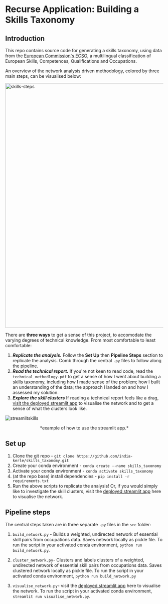 # Recurse Application: Building a Skills Taxonomy

## Introduction

This repo contains source code for generating a skills taxonomy, using data from the [European Commission's ECSO](https://ec.europa.eu/esco/portal/home), a multilingual classification of European Skills, Competences, Qualifications and Occupations. 

An overview of the network analysis driven methodology, colored by three main steps, can be visualised below:

<img width="780" alt="skills-steps" src="https://user-images.githubusercontent.com/46863334/151831932-f74d5954-9035-43f4-9137-53d54baf2043.png">

There are **three ways** to get a sense of this project, to accomodate the varying degrees of technical knowledge. From most comfortable to least comfortable:
1. ***Replicate the analysis.*** Follow the **Set Up** then **Pipeline Steps** section to replicate the analysis. Comb through the central ```.py``` files to follow along the pipeline.
2. ***Read the technical report.*** If you're not keen to read code, read the ```technical_methodlogy.pdf``` to get a sense of how I went about building a skills taxonomy, including how I made sense of the problem; how I built an understanding of the data; the approach I landed on and how I assessed my solution.
3. ***Explore the skill clusters*** If reading a technical report feels like a drag, [visit the deployed streamlit app](https://share.streamlit.io/india-kerle/skills_taxonomy/main/src/visualise_network.py) to visualise the network and to get a sense of what the clusters look like.

 ![streamlitskills](https://user-images.githubusercontent.com/46863334/151831044-86c22636-7543-49e0-b6ad-1d4aeaf64645.gif)
<center>*example of how to use the streamlit app.*</center>          

## Set up 

1. Clone the git repo - ```git clone https://github.com/india-kerle/skills_taxonomy.git```
2. Create your conda environment - ```conda create --name skills_taxonomy```
3. Activate your conda environment -  ```conda activate skills_taxonomy```
4. (at the repo base) install dependencies - ```pip install -r requirements.txt```
5. Run the above scripts to replicate the analysis! Or, if you would simply like to investigate the skill clusters, visit the [deployed streamlit app](https://share.streamlit.io/india-kerle/skills_taxonomy/main/src/visualise_network.py) here to visualise the network. 

## Pipeline steps

The central steps taken are in three separate ```.py``` files in the ```src``` folder:

1. ```build_network.py``` - Builds a weighted, undirected network of essential skill pairs from occupations data. Saves network locally as pickle file. To run the script in your activated conda environment, ```python run build_network.py```. 

2. ```cluster_network.py```- Clusters and labels clusters of a weighted, undirected network of essential skill pairs from occupations data. Saves clustered network locally as pickle file. To run the script in your activated conda environment, ```python run build_network.py```

3. ```visualise_network.py```- visit the [deployed streamlit app](https://share.streamlit.io/india-kerle/skills_taxonomy/main/src/visualise_network.py) here to visualise the network. To run the script in your activated conda environment, ```streamlit run visualise_network.py```.
